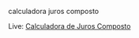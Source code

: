 calculadora juros composto

Live: [Calculadora de Juros Composto](https://calc-jur-comp.vercel.app)
